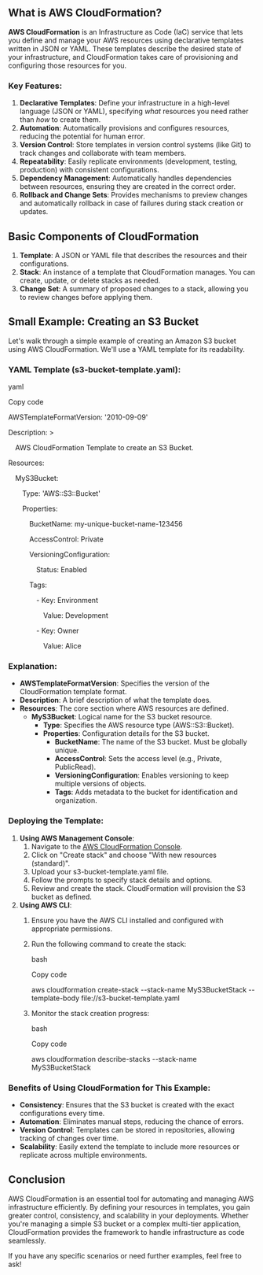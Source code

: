 ﻿## **What is AWS CloudFormation?**
**AWS CloudFormation** is an Infrastructure as Code (IaC) service that lets you define and manage your AWS resources using declarative templates written in JSON or YAML. These templates describe the desired state of your infrastructure, and CloudFormation takes care of provisioning and configuring those resources for you.
### **Key Features:**
1. **Declarative Templates**: Define your infrastructure in a high-level language (JSON or YAML), specifying *what* resources you need rather than *how* to create them.
1. **Automation**: Automatically provisions and configures resources, reducing the potential for human error.
1. **Version Control**: Store templates in version control systems (like Git) to track changes and collaborate with team members.
1. **Repeatability**: Easily replicate environments (development, testing, production) with consistent configurations.
1. **Dependency Management**: Automatically handles dependencies between resources, ensuring they are created in the correct order.
1. **Rollback and Change Sets**: Provides mechanisms to preview changes and automatically rollback in case of failures during stack creation or updates.
## **Basic Components of CloudFormation**
1. **Template**: A JSON or YAML file that describes the resources and their configurations.
1. **Stack**: An instance of a template that CloudFormation manages. You can create, update, or delete stacks as needed.
1. **Change Set**: A summary of proposed changes to a stack, allowing you to review changes before applying them.
## **Small Example: Creating an S3 Bucket**
Let's walk through a simple example of creating an Amazon S3 bucket using AWS CloudFormation. We'll use a YAML template for its readability.
### **YAML Template (s3-bucket-template.yaml):**
yaml

Copy code

AWSTemplateFormatVersion: '2010-09-09'

Description: >

`  `AWS CloudFormation Template to create an S3 Bucket.

Resources:

`  `MyS3Bucket:

`    `Type: 'AWS::S3::Bucket'

`    `Properties:

`      `BucketName: my-unique-bucket-name-123456

`      `AccessControl: Private

`      `VersioningConfiguration:

`        `Status: Enabled

`      `Tags:

`        `- Key: Environment

`          `Value: Development

`        `- Key: Owner

`          `Value: Alice
### **Explanation:**
- **AWSTemplateFormatVersion**: Specifies the version of the CloudFormation template format.
- **Description**: A brief description of what the template does.
- **Resources**: The core section where AWS resources are defined.
  - **MyS3Bucket**: Logical name for the S3 bucket resource.
    - **Type**: Specifies the AWS resource type (AWS::S3::Bucket).
    - **Properties**: Configuration details for the S3 bucket.
      - **BucketName**: The name of the S3 bucket. Must be globally unique.
      - **AccessControl**: Sets the access level (e.g., Private, PublicRead).
      - **VersioningConfiguration**: Enables versioning to keep multiple versions of objects.
      - **Tags**: Adds metadata to the bucket for identification and organization.
### **Deploying the Template:**
1. **Using AWS Management Console**:
   1. Navigate to the [AWS CloudFormation Console](https://console.aws.amazon.com/cloudformation).
   1. Click on "Create stack" and choose "With new resources (standard)".
   1. Upload your s3-bucket-template.yaml file.
   1. Follow the prompts to specify stack details and options.
   1. Review and create the stack. CloudFormation will provision the S3 bucket as defined.
1. **Using AWS CLI**:
   1. Ensure you have the AWS CLI installed and configured with appropriate permissions.
   1. Run the following command to create the stack:

      bash

      Copy code

      aws cloudformation create-stack --stack-name MyS3BucketStack --template-body file://s3-bucket-template.yaml

   1. Monitor the stack creation progress:

      bash

      Copy code

      aws cloudformation describe-stacks --stack-name MyS3BucketStack
### **Benefits of Using CloudFormation for This Example:**
- **Consistency**: Ensures that the S3 bucket is created with the exact configurations every time.
- **Automation**: Eliminates manual steps, reducing the chance of errors.
- **Version Control**: Templates can be stored in repositories, allowing tracking of changes over time.
- **Scalability**: Easily extend the template to include more resources or replicate across multiple environments.
## **Conclusion**
AWS CloudFormation is an essential tool for automating and managing AWS infrastructure efficiently. By defining your resources in templates, you gain greater control, consistency, and scalability in your deployments. Whether you're managing a simple S3 bucket or a complex multi-tier application, CloudFormation provides the framework to handle infrastructure as code seamlessly.

If you have any specific scenarios or need further examples, feel free to ask!

